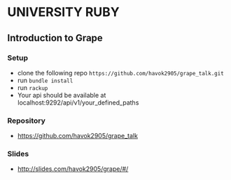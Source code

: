 # UNIVERSITY RUBY
## Introduction to Grape

### Setup

- clone the following repo `https://github.com/havok2905/grape_talk.git`
- run `bundle install`
- run `rackup`
- Your api should be available at localhost:9292/api/v1/your_defined_paths

### Repository

- https://github.com/havok2905/grape_talk

### Slides

- http://slides.com/havok2905/grape/#/
